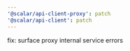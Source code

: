 ```yaml
---
'@scalar/api-client-proxy': patch
'@scalar/api-client': patch
---
```


fix: surface proxy internal service errors
